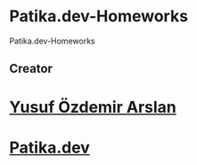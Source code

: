 # Patika.dev-Homeworks
Patika.dev-Homeworks

## Creator
# [Yusuf Özdemir Arslan](https://www.linkedin.com/in/yusufozdemirarslan/)
# [Patika.dev](https://app.patika.dev/yusufozdemirarslan)